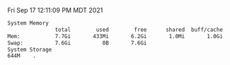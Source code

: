 Fri Sep 17 12:11:09 PM MDT 2021
```bash
System Memory
               total        used        free      shared  buff/cache   available
Mem:           7.7Gi       433Mi       6.2Gi       1.0Mi       1.0Gi       7.0Gi
Swap:          7.6Gi          0B       7.6Gi
System Storage
644M	.
```
```bash
